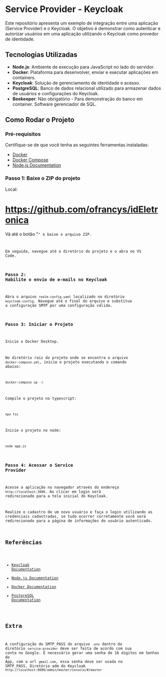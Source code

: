 # Service Provider - Keycloak

Este repositório apresenta um exemplo de integração entre uma aplicação (Service Provider) e o Keycloak. O objetivo é demonstrar como autenticar e autorizar usuários em uma aplicação utilizando o Keycloak como provedor de identidade.

## Tecnologias Utilizadas

- **Node.js**: Ambiente de execução para JavaScript no lado do servidor.
- **Docker**: Plataforma para desenvolver, enviar e executar aplicações em containers.
- **Keycloak**: Solução de gerenciamento de identidade e acesso.
- **PostgreSQL**: Banco de dados relacional utilizado para armazenar dados de usuários e configurações do Keycloak.
- **Beekeeper**: Não obrigatório - Para demonstração do banco em container. Software gerenciador de SQL. 

## Como Rodar o Projeto

### Pré-requisitos

Certifique-se de que você tenha as seguintes ferramentas instaladas:

- [Docker](https://www.docker.com/get-started)
- [Docker Compose](https://docs.docker.com/compose/install/)
- [Node.js Documentation](https://nodejs.org/pt/download/package-manager)

### Passo 1: Baixe o ZIP do projeto

Local:

# https://github.com/ofrancys/idEletronica

Vá até o botão "<Code>" e baixe o arquivo ZIP.

Em seguida, navegue até o diretório do projeto e o abra no VS Code.

### Passo 2: Habilite o envio de e-mails no Keycloak

Abra o arquivo `realm-config.yaml` localizado no diretório `keycloak-config`. Navegue até o final do arquivo e substitua a configuração SMTP por uma configuração válida.

### Passo 3: Iniciar o Projeto

Inicie o Docker Desktop.

No diretório raiz do projeto onde se encontra o arquivo `docker-compose.yml`, inicie o projeto executando o comando abaixo:

```bash
docker-compose up -d
```

Compile o projeto no typescript:
```bash
npx tsc   
```

Inicie o projeto no node:
```bash
node app.js   
```

### Passo 4: Acessar o Service Provider

Acesse a aplicação no navegador através do endereço `http://localhost:3000`.
Ao clicar em login será redirecionado para a tela inicial do Keycloak.

Realize o cadastro de um novo usuário e faça o login utilizando as credenciais cadastradas, se tudo ocorrer corretamente você será redirecionado para a página de informações do usuário autenticado.

## Referências

- [Keycloak Documentation](https://www.keycloak.org/documentation.html)
- [Node.js Documentation](https://nodejs.org/en/docs/) 
- [Docker Documentation](https://docs.docker.com/)
- [PostgreSQL Documentation](https://www.postgresql.org/docs/)

## Extra

A configuração do SMTP_PASS do arquivo `.env` dentro do diretório `service-provider` deve ser feita de acordo com sua conta no Google. 
É necessário gerar uma senha de 16 digitos em Senhas do App, com a url `gmail.com`, essa senha deve ser usada no SMTP_PASS.
Diretório adm do Keycloak `http://localhost:8080/admin/master/console/#/master`